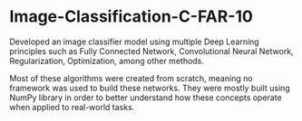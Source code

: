 # Image-Classification-C-FAR-10

 Developed an image classifier model using multiple Deep Learning principles such as Fully Connected Network, Convolutional Neural Network, Regularization, Optimization, among other methods.

Most of these algorithms were created from scratch, meaning no framework was used to build these networks. They were mostly built using NumPy library in order to  better understand how these concepts operate when applied to real-world tasks. 
